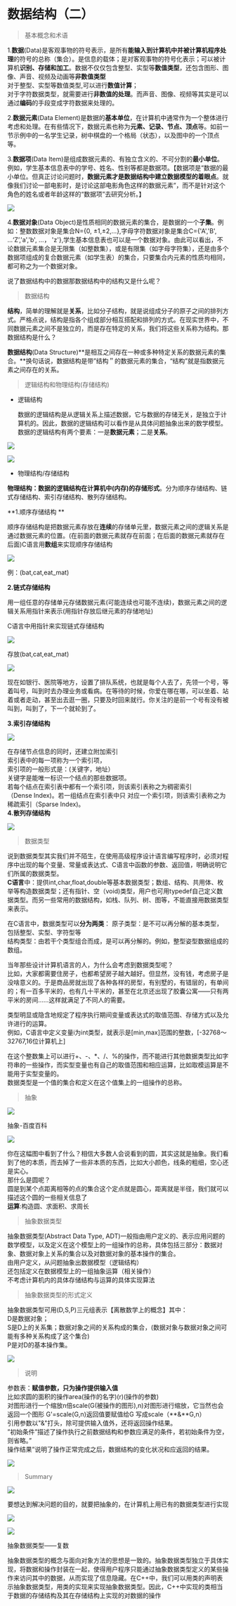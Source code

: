 数据结构（二）
=======

> 基本概念和术语

1.**数据**(Data)是客观事物的符号表示，是所有**能输入到计算机中并被计算机程序处理**的符号的总称（集合）。是信息的载体；是对客观事物的符号化表示；可以被计算机**识别、存储和加工**。数据不仅仅包含整型、实型等**数值类型**，还包含图形、图像、声音、视频及动画等**非数值类型**  
对于整型、实型等数值类型,可以进行**数值计算**；  
对于字符数据类型，就需要进行**非数值的处理**。而声音、图像、视频等其实是可以通过**编码**的手段变成字符数据来处理的。

2.**数据元素**(Data  Element)是数据的**基本单位**，在计算机中通常作为一个整体进行考虑和处理。在有些情况下，数据元素也称为**元素、记录、节点、顶点**等。如前一节示例中的一名学生记录，树中棋盘的一个格局（状态），以及图中的一个顶点等。

3.**数据项**(Data Item)是组成数据元素的、有独立含义的、不可分割的**最小单位**。例如，学生基本信息表中的学号、姓名、性别等都是数据项。【数据项是“数据的最小单位。但真正讨论问题时，**数据元素才是数据结构中建立数据模型的着眼点**。就像我们讨论一部电影时，是讨论这部电影角色这样的数据元素”，而不是针对这个角色的姓名或者年龄这样的“数据项”去研究分析。】

![](https://i0.hdslb.com/bfs/article/244f1b250abd4c6e16b1887abdbd72c618b748be.png)

4.**数据对象**(Data Object)是性质相同的数据元素的集合，是数据的一个**子集**。例如：整数数据对象是集合N={0, ±1,±2,...},字母字符数据对象是集合C={'A','B', ...‘Z’,'a','b', ...， 'z'},学生基本信息表也可以是一个数据对象。由此可以看出，不论数据元素集合是无限集（如整数集），或是有限集（如字母字符集），还是由多个数据项组成的复合数据元素（如学生表）的集合，只要集合内元素的性质均相同，都可称之为一个数据对象。

说了数据结构中的数据那数据结构中的结构又是什么呢？

> 数据结构

**结构**，简单的理解就是**关系**，比如分子结构，就是说组成分子的原子之间的排列方式。严格点说，结构是指各个组成部分相互搭配和排列的方式。在现实世界中，不同数据元素之间不是独立的，而是存在特定的关系，我们将这些关系称为结构。那数据结构是什么？

**数据结构**(Data Structure)**是相互之间存在一种或多种特定关系的数据元素的集合。**换句话说，数据结构是带”结构＂的数据元素的集合，“结构”就是指数据元素之间存在的关系。

> 逻辑结构和物理结构(存储结构)

*   逻辑结构
    
    数据的逻辑结构是从逻辑关系上描述数据，它与数据的存储无关，是独立于计算机的。因此，数据的逻辑结构可以看作是从具体问题抽象出来的数学模型。数据的逻辑结构有两个要素：一是**数据元素**；二是**关系**。
    

![](https://i0.hdslb.com/bfs/article/ad739b27489ce3810278eb4c40a1881ffc04fa7f.png)

![](https://i0.hdslb.com/bfs/article/49fe765dedb4abc5222eae1c9b872e48f42455ef.png)

- 物理结构/存储结构  

**物理结构：数据的逻辑结构在计算机中(内存)的存储形式**。分为顺序存储结构、链式存储结构、索引存储结构、散列存储结构。  

**1.顺序存储结构  **

顺序存储结构是把数据元素存放在**连续**的存储单元里，数据元素之间的逻辑关系是通过数据元素的位置。(在前面的数据元素就存在前面；在后面的数据元素就存在后面)C语言用**数组**来实现顺序存储结构  


![](https://i0.hdslb.com/bfs/article/8ecfe03cd03fe3d6393fbc2d69698de1eb1b7d8c.png)

例：(bat,cat,eat\_mat)

**2.链式存储结构**  

用一组任意的存储单元存储数据元素(可能连续也可能不连续)，数据元素之间的逻辑关系用指针来表示(用指针存放后继元素的存储地址)  

C语言中用指针来实现链式存储结构

![](https://i0.hdslb.com/bfs/article/6dee658a2e28bc14521be051b3df209280c2fa84.png)

存放(bat,cat,eat\_mat)  

![](https://i0.hdslb.com/bfs/article/02473a001c8071d48aff77324bc9c48fe7e96847.png)

现在如银行、医院等地方，设置了排队系统，也就是每个人去了，先领一个号，等着叫号，叫到时去办理业务或看病。在等待的时候，你爱在哪在哪，可以坐着、站着或者走动，甚至出去逛一圈，只要及时回来就行。你关注的是前一个号有没有被叫到，叫到了，下一个就轮到了。

**3.索引存储结构**

![](https://i0.hdslb.com/bfs/article/300a5aa013070060c30e30003ee40246b4267ac6.png)

在存储节点信息的同时，还建立附加索引  
索引表中的每一项称为一个索引项，  
索引项的一般形式是：(关键字，地址）  
关键字是能唯一标识一个结点的那些数据项。  
若每个结点在索引表中都有一个索引项，则该索引表称之为稠密索引（Dense Index)。若一组结点在索引表中只
对应一个索引项，则该索引表称之为稀疏索引（Sparse Index)。  
**4.散列存储结构**

![](https://i0.hdslb.com/bfs/article/f6638e7342466dd488afbd377999cfe53256e747.png)

> 数据类型

说到数据类型其实我们并不陌生，在使用高级程序设计语言编写程序时，必须对程序中出现的每个变量、常量或表达式、C语言中函数的参数、返回值，明确说明它们所属的数据类型。  
**C语言**中：提供int,char,float,double等基本数据类型；数组、结构、共用体、枚举等构造数据类型；还有指针、空（void)类型，用户也可用typedef自己定义数据类型。而另一些常用的数据结构，如栈、队列、树、图等，不能直接用数据类型来表示。  

在C语言中，数据类型可以**分为两类**：
原子类型：是不可以再分解的基本类型，包括整型、实型、字符型等  
结构类型：由若干个类型组合而成，是可以再分解的。例如，整型姿型数据组成的数组。  

当年那些设计计算机语言的人，为什么会考虑到数据类型呢？  
比如，大家都需要住房子，也都希望房子越大越好。但显然，没有钱，考虑房子是没啥意义的。于是商品房就出现了各种各样的房型，有别墅的，有错层的，有单间的；有一百多平米的，也有几十平米的，甚至在北京还出现了胶囊公寓——只有两平米的房间……这样就满足了不同人的需要。

类型明显或隐含地规定了程序执行期间变量或表达式的取值范围、存储方式以及允许进行的运算。  
例如，C语言中定义变量i为int类型，就表示是\[min,max\]范围的整数，\[-32768～32767,16位计算机上\]

在这个整数集上可以进行+、-、\*、/、%的操作，而不能进行其他数据类型比如字符串的一些操作，而实型变量也有自己的取值范围和相应运算，比如取模运算是不能用于实型变量的。  
数据类型是一个值的集合和定义在这个值集上的一组操作的总称。

> 抽象

![](https://i0.hdslb.com/bfs/article/c8fc03622dbf36b519fb2715ccb7cd598dad95b2.png)

抽象-百度百科

![](https://i0.hdslb.com/bfs/article/babd601ec2744d60deec5fad2d8a5268952cec3b.png)

  

你在这幅图中看到了什么？相信大多数人会说看到的圆，其实这就是抽象。我们看到了他的本质，而去掉了一些非本质的东西，比如大小颜色，线条的粗细，空心还是实心。  
那什么是圆呢？  
圆是到某个点距离相等的点的集合这个定点就是圆心，距离就是半径，我们就可以描述这个圆的一些相关信息了  
**运算**:构造圆、求面积、求周长  

> 抽象数据类型

抽象数据类型(Abstract Data Type, ADT)一般指由用户定义的、表示应用问题的数学模型，以及定义在这个模型上的一组操作的总称，具体包括三部分：数据对象、数据对象上关系的集合以及对数据对象的基本操作的集合。  
由用户定义，从问题抽象出数据模型（逻辑结构）  
还包括定义在数据模型上的一组抽象运算（相关操作）  
不考虑计算机内的具体存储结构与运算的具体实现算法  


> 抽象数据类型的形式定义

抽象数据类型可用(D,S,P)三元组表示【离散数学上的概念】其中：  
D是数据对象；  
S是D上的关系集；数据对象之间的关系构成的集合，(数据对象与数据对象之间可能有多种关系构成了这个集合)  
P是对D的基本操作集。  

![](https://i0.hdslb.com/bfs/article/c6e2f048cc294616d415a815568468e7420192cd.png)

> 说明

参数表：**赋值参数，只为操作提供输入值**  
比如求圆的面积的操作area(操作的名字)(r)(操作的参数)  
对图形进行一个缩放n倍scale(G(被操作的图形),n)对图形进行缩放，它当然也会返回一个图形 G'=scale(G,n)返回值要赋值给G 写成scale（**&**G,n）  
引用参数以"&"打头，除可提供输入值外，还将返回操作结果。  
”初始条件”描述了操作执行之前数据结构和参数应满足的条件，若初始条件为空，则省略。”  
操作结果”说明了操作正常完成之后，数据结构的变化状况和应返回的结果。

![](https://i0.hdslb.com/bfs/article/7256665582309bfa41dfd590a09dbb788927ff38.png)

> Summary

![](https://i0.hdslb.com/bfs/article/09f340c493df66106d8ea922d30e8ba778fb98b5.png)

  

要想达到解决问题的目的，就要把抽象的，在计算机上用已有的数据类型进行实现

![](https://i0.hdslb.com/bfs/article/3e349dec90fe970c95ccc1f15b17deccdb90bd13.png)

![](https://i0.hdslb.com/bfs/article/59448a50d5e7efd9f2505e34e7e2fd0c8f081e4a.png)

抽象数据类型——复数

抽象数据类型的概念与面向对象方法的思想是一致的。抽象数据类型独立于具体实现，将数据和操作封装在一起，使得用户程序只能通过抽象数据类型定义的某些操作来访问其中的数据，从而实现了信息隐藏。在C++中，我们可以用类的声明表示抽象数据类型，用类的实现来实现抽象数据类型。因此，C++中实现的类相当于数据的存储结构及其在存储结构上实现的对数据的操作


